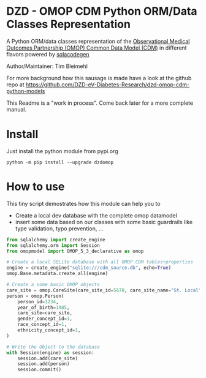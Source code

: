 # DZD - OMOP CDM Python ORM/Data Classes Representation
A Python ORM/data classes representation of the [Observational Medical Outcomes Partnership (OMOP) Common Data Model (CDM)](https://www.ohdsi.org/data-standardization/) in different flavors powered by [sqlacodegen](https://github.com/agronholm/sqlacodegen)

Author/Maintainer: Tim Bleimehl  

For more background how this sausage is made have a look at the github repo at https://github.com/DZD-eV-Diabetes-Research/dzd-omop-cdm-python-models

This Readme is a "work in process". Come back later for a more complete manual.

# Install

Just install the python module from pypi.org

`python -m pip install --upgrade dzdomop`

# How to use



This tiny script demostrates how this module can help you to
* Create a local dev database with the complete omop datamodel
* insert some data based on our classes with some basic guardrails like type validation, typo prevention, ...

```python
from sqlalchemy import create_engine
from sqlalchemy.orm import Session
from omopmodel import OMOP_5_3_declarative as omop

# Create a local SQLite database with all OMOP CDM tables+properties
engine = create_engine("sqlite:///cdm_source.db", echo=True)
omop.Base.metadata.create_all(engine)

# Create a some basic OMOP objects
care_site = omop.CareSite(care_site_id=5678, care_site_name="St. Local")
person = omop.Person(
    person_id=1234,
    year_of_birth=1985,
    care_site=care_site,
    gender_concept_id=1,
    race_concept_id=1,
    ethnicity_concept_id=1,
)

# Write the Object to the database
with Session(engine) as session:
    session.add(care_site)
    session.add(person)
    session.commit()
```

